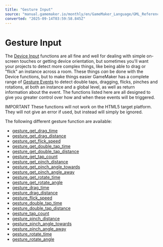 ```yaml
---
title: "Gesture Input"
source: "manual.gamemaker.io/monthly/en/GameMaker_Language/GML_Reference/Game_Input/Gesture_Input/Gesture_Input.htm"
converted: "2025-09-14T03:59:58.845Z"
---
```


# Gesture Input

The [Device Input](../../../../../../../GameMaker_Language/GML_Reference/Game_Input/Device_Input/Device_Input.md) functions are all fine and well for dealing with simple on-screen touches or getting device orientation, but sometimes you'll want your projects to detect more complex things, like being able to drag or "flick" an instance across a room. These things _can_ be done with the Device functions, but to make things easier GameMaker has a complete range of [Gesture Events](../../../../../../../The_Asset_Editors/Object_Properties/Gesture_Events.md) to detect double taps, dragging, flicks, pinches and rotations, at both an instance and a global level, as well as return information about the event. The functions listed here are all designed to give you greater control over how and when these events will be triggered.

IMPORTANT These functions will not work on the HTML5 target platform. They will not give an error if used, but instead will simply be ignored.

The following different gesture function are available:

-   [gesture\_get\_drag\_time](gesture_get_drag_time.md)
-   [gesture\_get\_drag\_distance](gesture_get_drag_distance.md)
-   [gesture\_get\_flick\_speed](../../../../../../../GameMaker_Language/GML_Reference/Game_Input/Gesture_Input/gesture_get_flick_speed.md)
-   [gesture\_get\_double\_tap\_time](gesture_get_double_tap_time.md)
-   [gesture\_get\_double\_tap\_distance](gesture_get_double_tap_distance.md)
-   [gesture\_get\_tap\_count](gesture_get_tap_count.md)
-   [gesture\_get\_pinch\_distance](../../../../../../../GameMaker_Language/GML_Reference/Game_Input/Gesture_Input/gesture_get_pinch_distance.md)
-   [gesture\_get\_pinch\_angle\_towards](gesture_get_pinch_angle_towards.md)
-   [gesture\_get\_pinch\_angle\_away](gesture_get_pinch_angle_away.md)
-   [gesture\_get\_rotate\_time](gesture_get_rotate_time.md)
-   [gesture\_get\_rotate\_angle](../../../../../../../GameMaker_Language/GML_Reference/Game_Input/Gesture_Input/gesture_get_rotate_angle.md)
-   [gesture\_drag\_time](gesture_drag_time.md)
-   [gesture\_drag\_distance](gesture_drag_distance.md)
-   [gesture\_flick\_speed](gesture_flick_speed.md)
-   [gesture\_double\_tap\_time](gesture_double_tap_time.md)
-   [gesture\_double\_tap\_distance](gesture_double_tap_distance.md)
-   [gesture\_tap\_count](../../../../../../../GameMaker_Language/GML_Reference/Game_Input/Gesture_Input/gesture_tap_count.md)
-   [gesture\_pinch\_distance](gesture_pinch_distance.md)
-   [gesture\_pinch\_angle\_towards](gesture_pinch_angle_towards.md)
-   [gesture\_pinch\_angle\_away](gesture_pinch_angle_away.md)
-   [gesture\_rotate\_time](../../../../../../../GameMaker_Language/GML_Reference/Game_Input/Gesture_Input/gesture_rotate_time.md)
-   [gesture\_rotate\_angle](gesture_rotate_angle.md)